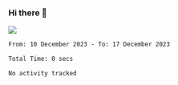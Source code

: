 ### Hi there 👋️

![](https://komarev.com/ghpvc/?username=Loner1024)

<!--START_SECTION:waka-->

```txt
From: 10 December 2023 - To: 17 December 2023

Total Time: 0 secs

No activity tracked
```

<!--END_SECTION:waka-->



